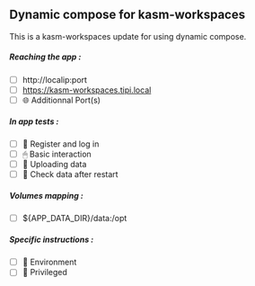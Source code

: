## Dynamic compose for kasm-workspaces
This is a kasm-workspaces update for using dynamic compose.
##### Reaching the app :
- [ ] http://localip:port
- [ ] https://kasm-workspaces.tipi.local
- [ ] 🌐 Additionnal Port(s)
##### In app tests :
- [ ] 📝 Register and log in
- [ ] 🖱 Basic interaction
- [ ] 🌆 Uploading data
- [ ] 🔄 Check data after restart
##### Volumes mapping :
- [ ] ${APP_DATA_DIR}/data:/opt
##### Specific instructions :
- [ ] 🌳 Environment
- [ ] 👑 Privileged
